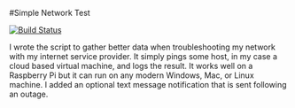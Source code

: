 #Simple Network Test 

[![Build Status](https://dev.azure.com/scottbreitenbach/scottbreitenbach/_apis/build/status/sbreitenbach.simple-network-test?branchName=master)](https://dev.azure.com/scottbreitenbach/scottbreitenbach/_build/latest?definitionId=4&branchName=master)

I wrote the script to gather better data when troubleshooting my network with my internet service provider. 
It simply pings some host, in my case a cloud based virtual machine, and logs the result. 
It works well on a Raspberry Pi but it can run on any modern Windows, Mac, or Linux machine. 
I added an optional text message notification that is sent following an outage. 
